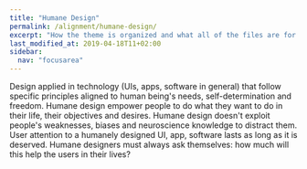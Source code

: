 ```yaml
---
title: "Humane Design"
permalink: /alignment/humane-design/
excerpt: "How the theme is organized and what all of the files are for."
last_modified_at: 2019-04-18T11+02:00
sidebar:
  nav: "focusarea"
---
```


Design applied in technology (UIs, apps, software in general) that follow specific principles aligned to human being's needs, self-determination and freedom. Humane design empower people to do what they want to do in their life, their objectives and desires. Humane design doesn't exploit people's weaknesses, biases and neuroscience knowledge to distract them. User attention to a humanely designed UI, app, software lasts as long as it is deserved. Humane designers must always ask themselves: how much will this help the users in their lives?
